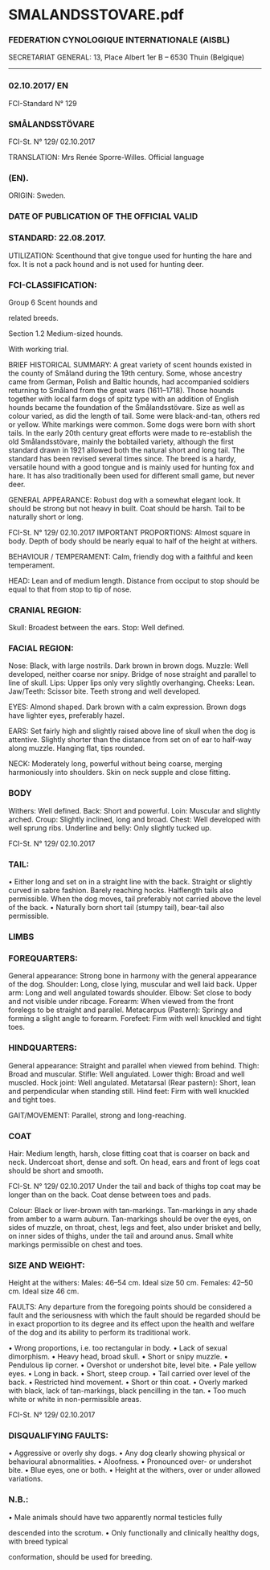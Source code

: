 # SMALANDSSTOVARE.pdf


### FEDERATION CYNOLOGIQUE INTERNATIONALE (AISBL)


SECRETARIAT GENERAL: 13, Place Albert 1er  B – 6530 Thuin (Belgique)
______________________________________________________________________________


### 02.10.2017/ EN



FCI-Standard N° 129

### SMÅLANDSSTÖVARE




FCI-St. N° 129/ 02.10.2017

TRANSLATION: Mrs Renée Sporre-Willes.  Official language


### (EN).



ORIGIN: Sweden.

### DATE OF PUBLICATION OF THE OFFICIAL VALID



### STANDARD: 22.08.2017.



UTILIZATION: Scenthound that give tongue used for hunting the
hare and fox. It is not a pack hound and is not used for hunting deer.

### FCI-CLASSIFICATION:


Group 6
Scent hounds and


related breeds.

Section 1.2 Medium-sized hounds.

With working trial.

BRIEF HISTORICAL SUMMARY: A great variety of scent
hounds existed in the county of Småland during the 19th century.
Some, whose ancestry came from German, Polish and Baltic hounds,
had accompanied soldiers returning to Småland from the great wars
(1611–1718). Those hounds together with local farm dogs of spitz
type with an addition of English hounds became the foundation of
the Smålandsstövare. Size as well as colour varied, as did the length
of tail. Some were black-and-tan, others red or yellow. White
markings were common. Some dogs were born with short tails. In
the early 20th century great efforts were made to re-establish the old
Smålandsstövare, mainly the bobtailed variety, although the first
standard drawn in 1921 allowed both the natural short and long tail.
The standard has been revised several times since. The breed is a
hardy, versatile hound with a good tongue and is mainly used for
hunting fox and hare. It has also traditionally been used for different
small game, but never deer.

GENERAL APPEARANCE: Robust dog with a somewhat elegant
look. It should be strong but not heavy in built. Coat should be harsh.
Tail to be naturally short or long.



FCI-St. N° 129/ 02.10.2017
IMPORTANT PROPORTIONS: Almost square in body. Depth of
body should be nearly equal to half of the height at withers.

BEHAVIOUR / TEMPERAMENT: Calm, friendly dog with a
faithful and keen temperament.

HEAD: Lean and of medium length. Distance from occiput to stop
should be equal to that from stop to tip of nose.

### CRANIAL REGION:


Skull: Broadest between the ears.
Stop: Well defined.

### FACIAL REGION:


Nose: Black, with large nostrils. Dark brown in brown dogs.
Muzzle: Well developed, neither coarse nor snipy. Bridge of nose
straight and parallel to line of skull.
Lips: Upper lips only very slightly overhanging.
Cheeks: Lean.
Jaw/Teeth: Scissor bite. Teeth strong and well developed.

EYES: Almond shaped. Dark brown with a calm expression. Brown
dogs have lighter eyes, preferably hazel.

EARS: Set fairly high and slightly raised above line of skull when
the dog is attentive. Slightly shorter than the distance from set on of
ear to half-way along muzzle. Hanging flat, tips rounded.

NECK: Moderately long, powerful without being coarse, merging
harmoniously into shoulders. Skin on neck supple and close fitting.

### BODY


Withers: Well defined.
Back: Short and powerful.
Loin: Muscular and slightly arched.
Croup: Slightly inclined, long and broad.
Chest: Well developed with well sprung ribs.
Underline and belly: Only slightly tucked up.


FCI-St. N° 129/ 02.10.2017


### TAIL:


•
Either long and set on in a straight line with the back. Straight or
slightly curved in sabre fashion. Barely reaching hocks. Halflength tails also permissible. When the dog moves, tail
preferably not carried above the level of the back.
•
Naturally born short tail (stumpy tail), bear-tail also permissible.

### LIMBS



### FOREQUARTERS:


General appearance: Strong bone in harmony with the general
appearance of the dog.
Shoulder: Long, close lying, muscular and well laid back.
Upper arm: Long and well angulated towards shoulder.
Elbow: Set close to body and not visible under ribcage.
Forearm: When viewed from the front forelegs to be straight and
parallel.
Metacarpus (Pastern): Springy and forming a slight angle to forearm.
Forefeet: Firm with well knuckled and tight toes.

### HINDQUARTERS:


General appearance: Straight and parallel when viewed from behind.
Thigh: Broad and muscular.
Stifle: Well angulated.
Lower thigh: Broad and well muscled.
Hock joint: Well angulated.
Metatarsal (Rear pastern): Short, lean and perpendicular when
standing still.
Hind feet: Firm with well knuckled and tight toes.

GAIT/MOVEMENT: Parallel, strong and long-reaching.

### COAT


Hair: Medium length, harsh, close fitting coat that is coarser on back
and neck. Undercoat short, dense and soft. On head, ears and front of
legs coat should be short and smooth.


FCI-St. N° 129/ 02.10.2017
Under the tail and back of thighs top coat may be longer than on the
back. Coat dense between toes and pads.

Colour: Black or liver-brown with tan-markings. Tan-markings in
any shade from amber to a warm auburn. Tan-markings should be
over the eyes, on sides of muzzle, on throat, chest, legs and feet, also
under brisket and belly, on inner sides of thighs, under the tail and
around anus. Small white markings permissible on chest and toes.

### SIZE AND WEIGHT:


Height at the withers:  Males:  46–54 cm. Ideal size 50 cm.
Females:  42–50 cm. Ideal size 46 cm.

FAULTS: Any departure from the foregoing points should be
considered a fault and the seriousness with which the fault should be
regarded should be in exact proportion to its degree and its effect
upon the health and welfare of the dog and its ability to perform its
traditional work.

• Wrong proportions, i.e. too rectangular in body.
• Lack of sexual dimorphism.
• Heavy head, broad skull.
• Short or snipy muzzle.
• Pendulous lip corner.
• Overshot or undershot bite, level bite.
• Pale yellow eyes.
• Long in back.
• Short, steep croup.
• Tail carried over level of the back.
• Restricted hind movement.
• Short or thin coat.
• Overly marked with black, lack of tan-markings, black pencilling
in the tan.
• Too much white or white in non-permissible areas.




FCI-St. N° 129/ 02.10.2017

### DISQUALIFYING FAULTS:


• Aggressive or overly shy dogs.
• Any dog clearly showing physical or behavioural abnormalities.
• Aloofness.
• Pronounced over- or undershot bite.
• Blue eyes, one or both.
• Height at the withers, over or under allowed variations.


### N.B.:


• Male animals should have two apparently normal testicles fully

descended into the scrotum.
• Only functionally and clinically healthy dogs, with breed typical

conformation, should be used for breeding.






